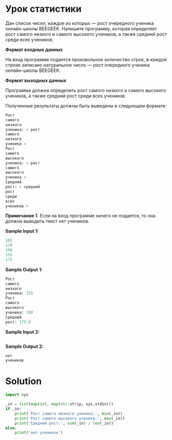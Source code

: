 # Урок статистики

Дан список чисел, каждое из которых — рост очередного ученика онлайн-школы BEEGEEK. Напишите программу, которая
определяет рост самого низкого и самого высокого учеников, а также средний рост среди всех учеников.

**Формат входных данных**

На вход программе подается произвольное количество строк, в каждой строке записано натуральное число — рост очередного
ученика онлайн-школы BEEGEEK.

**Формат выходных данных**

Программа должна определить рост самого низкого и самого высокого учеников, а также средний рост среди всех учеников.

Полученные результаты должны быть выведены в следующем формате:

```python
Рост
самого
низкого
ученика: < рост
самого
низкого
ученика >
Рост
самого
высокого
ученика: < рост
самого
высокого
ученика >
Средний
рост: < средний
рост
среди
всех
учеников >
```

**Примечание 1**. Если на вход программе ничего не подается, то она должна выводить текст нет учеников.

**Sample Input 1:**

```python
185
170
190
155
175
```

**Sample Output 1:**

```python
Рост
самого
низкого
ученика: 155
Рост
самого
высокого
ученика: 190
Средний
рост: 175.0
```

**Sample Input 2:**

```python

```

**Sample Output 2:**

```python
нет
учеников
```

# Solution

```python
import sys

_in = list(map(int, map(str.strip, sys.stdin)))
if _in:
    print('Рост самого низкого ученика:', min(_in))
    print('Рост самого высокого ученика:', max(_in))
    print('Средний рост:', sum(_in) / len(_in))
else:
    print('нет учеников')
```